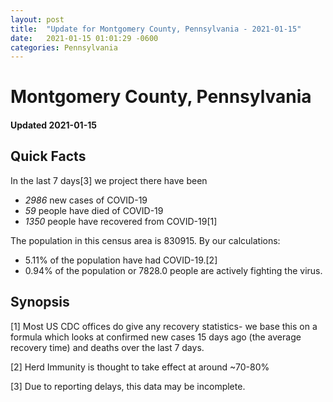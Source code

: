 ```yaml
---
layout: post
title:  "Update for Montgomery County, Pennsylvania - 2021-01-15"
date:   2021-01-15 01:01:29 -0600
categories: Pennsylvania
---
```


# Montgomery County, Pennsylvania
#### Updated 2021-01-15

## Quick Facts

In the last 7 days[3] we project there have been
- *2986* new cases of COVID-19
- *59* people have died of COVID-19
- *1350* people have recovered from COVID-19[1]

The population in this census area is 830915. By our calculations:
- 5.11% of the population have had COVID-19.[2]
- 0.94% of the population or 7828.0 people are actively fighting the virus.

## Synopsis




[1] Most US CDC offices do give any recovery statistics- we base this on a formula which looks at confirmed new cases
15 days ago (the average recovery time) and deaths over the last 7 days.

[2] Herd Immunity is thought to take effect at around ~70-80%

[3] Due to reporting delays, this data may be incomplete.
 
    